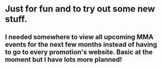 # Just for fun and to try out some new stuff.
## I needed somewhere to view all upcoming MMA events for the next few months instead of having to go to every promotion's website. Basic at the moment but I have lots more planned!
